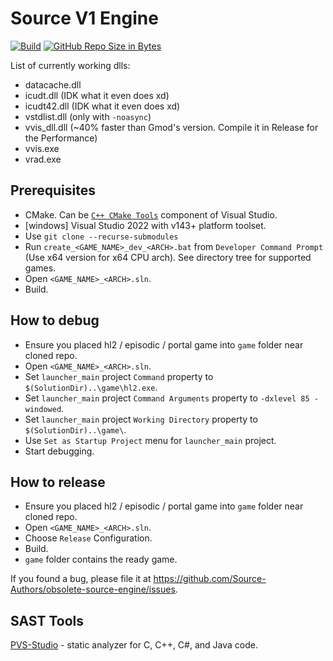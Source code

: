 # Source V1 Engine

[![Build](https://github.com/Source-Authors/Obsoletium/actions/workflows/build.yml/badge.svg)](https://github.com/Source-Authors/Obsoletium/actions/workflows/build.yml)
[![GitHub Repo Size in Bytes](https://img.shields.io/github/repo-size/Source-Authors/Obsoletium.svg)](https://github.com/Source-Authors/Obsoletium)

List of currently working dlls:
- datacache.dll
- icudt.dll (IDK what it even does xd)
- icudt42.dll (IDK what it even does xd)
- vstdlist.dll (only with `-noasync`)
- vvis_dll.dll (~40% faster than Gmod's version. Compile it in Release for the Performance)
- vvis.exe
- vrad.exe

## Prerequisites

* CMake. Can be [`C++ CMake Tools`](https://learn.microsoft.com/en-us/cpp/build/cmake-projects-in-visual-studio#installation) component of Visual Studio.
* [windows] Visual Studio 2022 with v143+ platform toolset.
* Use `git clone --recurse-submodules`
* Run `create_<GAME_NAME>_dev_<ARCH>.bat` from `Developer Command Prompt` (Use x64 version for x64 CPU arch). See directory tree for supported games.
* Open `<GAME_NAME>_<ARCH>.sln`.
* Build.


## How to debug

* Ensure you placed hl2 / episodic / portal game into `game` folder near cloned repo.
* Open `<GAME_NAME>_<ARCH>.sln`.
* Set `launcher_main` project `Command` property to `$(SolutionDir)..\game\hl2.exe`.
* Set `launcher_main` project `Command Arguments` property to `-dxlevel 85 -windowed`.
* Set `launcher_main` project `Working Directory` property to `$(SolutionDir)..\game\`.
* Use `Set as Startup Project` menu for `launcher_main` project.
* Start debugging.


## How to release

* Ensure you placed hl2 / episodic / portal game into `game` folder near cloned repo.
* Open `<GAME_NAME>_<ARCH>.sln`.
* Choose `Release` Configuration.
* Build.
* `game` folder contains the ready game.


If you found a bug, please file it at https://github.com/Source-Authors/obsolete-source-engine/issues.


## SAST Tools

[PVS-Studio](https://pvs-studio.com/en/pvs-studio/?utm_source=website&utm_medium=github&utm_campaign=open_source) - static analyzer for C, C++, C#, and Java code.